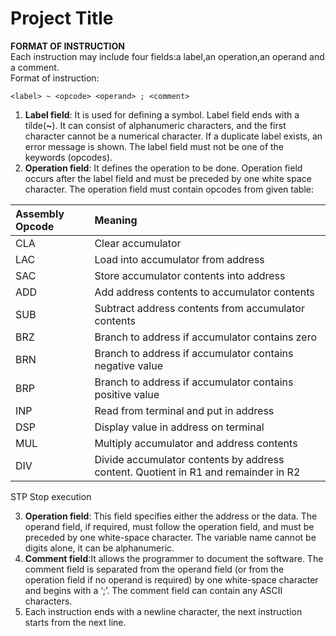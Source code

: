 
# Project Title

**FORMAT OF INSTRUCTION**  
Each instruction may include four fields:a label,an operation,an operand and a comment.  
Format of instruction:  

`<label> ~ <opcode> <operand> ; <comment>`

1. **Label field**: It is used for defining a symbol. Label field ends with a tilde(**~**). It can consist of alphanumeric characters, and the first character cannot be a numerical character.
If a duplicate label exists, an error message is shown. The label field must not be one of the keywords (opcodes).  
2. **Operation field**: It defines the operation to be done. Operation field occurs after the label field and must be preceded by one white space character. The operation field must contain opcodes from given table:
  
|Assembly Opcode|Meaning|
|:----------|:--------- |
|CLA|Clear accumulator|
|LAC|	Load into accumulator from address  
|SAC|	Store accumulator contents into address  
ADD|	Add address contents to accumulator contents  
SUB|	Subtract address contents from accumulator contents  
BRZ|	Branch to address if accumulator contains zero  
BRN|	Branch to address if accumulator contains negative value  
BRP|	Branch to address if accumulator contains positive value  
INP|	Read from terminal and put in address  
DSP|	Display value in address on terminal  
MUL|	Multiply accumulator and address contents  
DIV|	Divide accumulator contents by address content. Quotient in R1 and remainder in R2  
STP	Stop execution

3. **Operation field**: This field specifies either the address or the data. The operand field, if required, must follow the operation field, and must be preceded by one white-space character. The variable name cannot be digits alone, it can be alphanumeric.  
4. **Comment field**:It allows the programmer to document the software. The comment field is separated from the operand field (or from the operation field if no operand is required) by one white-space character and begins with a ‘;’. The comment field can contain any ASCII characters.  
5. Each instruction ends with a newline character, the next instruction starts from the next line.  




